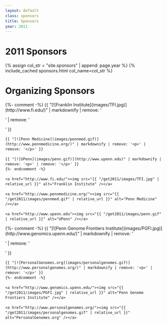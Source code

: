 ```yaml
---
layout: default
class: sponsors
title: Sponsors
year: 2011
---
```


# 2011 Sponsors

{% assign col_str = "site.sponsors" | append: page.year %}
{% include_cached sponsors.html col_name=col_str %}

# Organizing Sponsors

<div class="organizing-sponsors-box">
  <div class="org-left">
    {%- comment -%}
    {{ "[![Franklin Institute](images/TFI.jpg)](http://www.fi.edu/)" | markdownify | remove: '<p>' | remove: '</p>' }}

    {{ "[![Penn Medicine](images/pennmed.gif)](http://www.pennmedicine.org/)" | markdownify | remove: '<p>' | remove: '</p>' }}

    {{ "[![UPenn](images/penn.gif)](http://www.upenn.edu)" | markdownify | remove: '<p>' | remove: '</p>' }}
    {%- endcomment -%}

    <a href="http://www.fi.edu/"><img src="{{ "/get2011/images/TFI.jpg" | relative_url }}" alt="Franklin Institute" /></a>

    <a href="http://www.pennmedicine.org/"><img src="{{ "/get2011/images/pennmed.gif" | relative_url }}" alt="Penn Medicine" /></a>

    <a href="http://www.upenn.edu"><img src="{{ "/get2011/images/penn.gif" | relative_url }}" alt="UPenn" /></a>

  </div>

  <div class="org-right">
    {%- comment -%}
    {{ "[![Penn Genome Frontiers Institute](images/PGFI.jpg)](http://www.genomics.upenn.edu/)" | markdownify | remove: '<p>' | remove: '</p>' }}

    {{ "[![PersonalGenomes.org](images/personalgenomes.gif)](http://www.personalgenomes.org/)" | markdownify | remove: '<p>' | remove: '</p>' }}
    {%- endcomment -%}

    <a href="http://www.genomics.upenn.edu/"><img src="{{ "/get2011/images/PGFI.jpg" | relative_url }}" alt="Penn Genome Frontiers Institute" /></a>

    <a href="http://www.personalgenomes.org/"><img src="{{ "/get2011/images/personalgenomes.gif" | relative_url }}" alt="PersonalGenomes.org" /></a>
  </div>
</div>

<!-- Table -->
<!-- 355px wide -->
